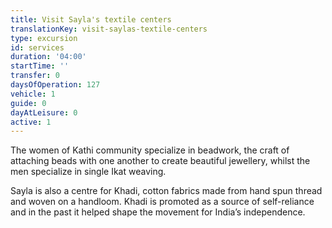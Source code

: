 ```yaml
---
title: Visit Sayla's textile centers
translationKey: visit-saylas-textile-centers
type: excursion
id: services
duration: '04:00'
startTime: ''
transfer: 0
daysOfOperation: 127
vehicle: 1
guide: 0
dayAtLeisure: 0
active: 1
---
```

The women of Kathi community specialize in beadwork, the craft of attaching beads with one another to create beautiful jewellery, whilst the men specialize in single Ikat weaving.   


Sayla is also a centre for Khadi, cotton fabrics made from hand spun thread and woven on a handloom. Khadi is promoted as a source of self-reliance and in the past it helped shape the movement for India’s independence.  